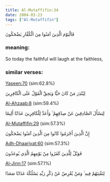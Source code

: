 ```yaml
---
title: Al-Mutaffifin:34
date: 2004-03-23
tags: ["Al-Mutaffifin"]
---
```

فَالْيَوْمَ الَّذِينَ آمَنُوا مِنَ الْكُفَّارِ يَضْحَكُونَ
### meaning: 
So today the faithful will laugh at the faithless,
### similar verses: 

[Yaseen:70](/36/70) (sim:62.8%)

لِيُنْذِرَ مَنْ كَانَ حَيًّا وَيَحِقَّ الْقَوْلُ عَلَى الْكَافِرِينَ

[Al-Ahzaab:8](/33/8) (sim:59.4%)

لِيَسْأَلَ الصَّادِقِينَ عَنْ صِدْقِهِمْ ۚ وَأَعَدَّ لِلْكَافِرِينَ عَذَابًا أَلِيمًا

[Al-Mutaffifin:29](/83/29) (sim:57.3%)

إِنَّ الَّذِينَ أَجْرَمُوا كَانُوا مِنَ الَّذِينَ آمَنُوا يَضْحَكُونَ

[Adh-Dhaariyat:60](/51/60) (sim:57.3%)

فَوَيْلٌ لِلَّذِينَ كَفَرُوا مِنْ يَوْمِهِمُ الَّذِي يُوعَدُونَ

[Al-Jinn:17](/72/17) (sim:57.1%)

لِنَفْتِنَهُمْ فِيهِ ۚ وَمَنْ يُعْرِضْ عَنْ ذِكْرِ رَبِّهِ يَسْلُكْهُ عَذَابًا صَعَدًا
